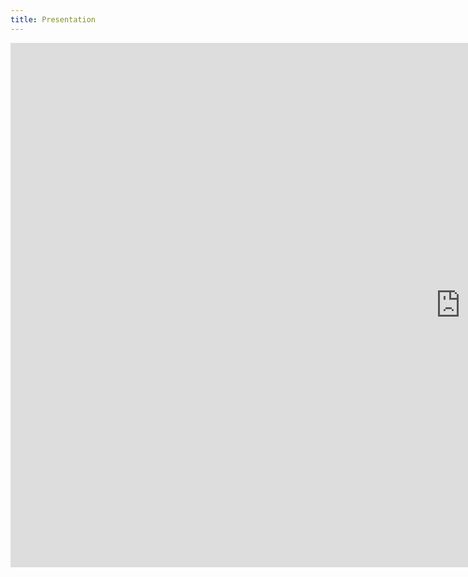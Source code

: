 ```yaml
---
title: Presentation
---
```


<iframe src="https://docs.google.com/presentation/d/e/2PACX-1vTEw43lcnpDHqzrhydEL--SuiLLw4JyJB7iYhQSzOGN_JxdRdbeXQPs-SVaUH8LQMfTfdBtBrZTyCr3/embed?start=false&loop=false&delayms=60000" frameborder="0" width="1440" height="839" allowfullscreen="true" mozallowfullscreen="true" webkitallowfullscreen="true"></iframe>